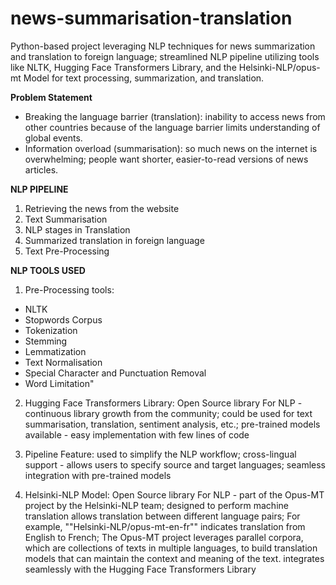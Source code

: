 # news-summarisation-translation
Python-based project leveraging NLP techniques for news summarization and translation to foreign language; streamlined NLP pipeline utilizing tools like NLTK, Hugging Face Transformers Library, and the Helsinki-NLP/opus-mt Model for text processing, summarization, and translation.

**Problem Statement**
 - Breaking the language barrier (translation): inability to access news from other countries because of the language barrier limits understanding of global events.
 - Information overload (summarisation): so much news on the internet is overwhelming; people want shorter, easier-to-read versions of news articles.

**NLP PIPELINE**
1. Retrieving the news from the website
2. Text Summarisation
3. NLP stages in Translation
4. Summarized translation in foreign language
5. Text Pre-Processing

**NLP TOOLS USED**

1. Pre-Processing tools:
- NLTK
- Stopwords Corpus
- Tokenization
- Stemming
- Lemmatization
- Text Normalisation
- Special Character and Punctuation Removal
- Word Limitation"

2. Hugging Face Transformers Library: Open Source library For NLP - continuous library growth from the community; could be used for text summarisation, translation, sentiment analysis, etc.; pre-trained models available - easy implementation with few lines of code

3. Pipeline Feature: used to simplify the NLP workflow; cross-lingual support - allows users to specify source and target languages; seamless integration with pre-trained models

4. Helsinki-NLP Model: Open Source library For NLP - part of the Opus-MT project by the Helsinki-NLP team; designed to perform machine translation
allows translation between different language pairs; For example, ""Helsinki-NLP/opus-mt-en-fr"" indicates translation from English to French; The Opus-MT project leverages parallel corpora, which are collections of texts in multiple languages, to build translation models that can maintain the context and meaning of the text.
integrates seamlessly with the Hugging Face Transformers Library
